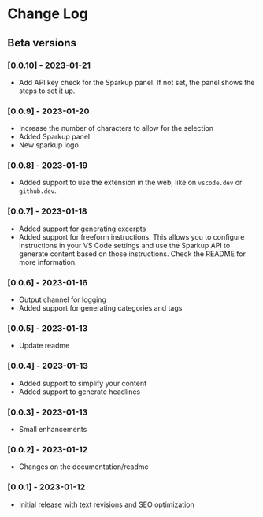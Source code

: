 # Change Log

## Beta versions

### [0.0.10] - 2023-01-21

- Add API key check for the Sparkup panel. If not set, the panel shows the steps to set it up.

### [0.0.9] - 2023-01-20

- Increase the number of characters to allow for the selection
- Added Sparkup panel
- New sparkup logo

### [0.0.8] - 2023-01-19

- Added support to use the extension in the web, like on `vscode.dev` or `github.dev`.

### [0.0.7] - 2023-01-18

- Added support for generating excerpts
- Added support for freeform instructions. This allows you to configure instructions in your VS Code settings and use the Sparkup API to generate content based on those instructions. Check the README for more information.

### [0.0.6] - 2023-01-16

- Output channel for logging
- Added support for generating categories and tags

### [0.0.5] - 2023-01-13

- Update readme

### [0.0.4] - 2023-01-13

- Added support to simplify your content
- Added support to generate headlines

### [0.0.3] - 2023-01-13

- Small enhancements

### [0.0.2] - 2023-01-12

- Changes on the documentation/readme

### [0.0.1] - 2023-01-12

- Initial release with text revisions and SEO optimization